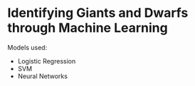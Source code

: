 # Identifying Giants and Dwarfs through Machine Learning 

Models used:
- Logistic Regression
- SVM 
- Neural Networks 
